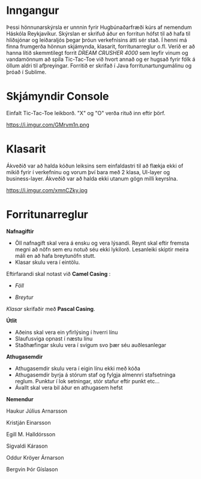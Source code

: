 # Inngangur

Þessi hönnunarskýrsla er unnnin fyrir Hugbúnaðarfræði kúrs af nemendum Háskóla Reykjavíkur. Skýrslan er skrifuð áður en forritun hófst til að hafa til hliðsjónar og leiðaraljós þegar þróun verkefnisins átti sér stað. Í henni má finna frumgerða hönnun skjámynda, klasarit, forritunarreglur o.fl. Verið er að hanna lítið skemmtilegt forrit _DREAM CRUSHER 4000_ sem leyfir vinum og vandamönnum að spila Tic-Tac-Toe við hvort annað og er hugsað fyrir fólk á öllum aldri til afþreyingar. Forritið er skrifað í Java forritunartungumálinu og þróað í Sublime.

# Skjámyndir Console

Einfalt Tic-Tac-Toe leikborð. &quot;X&quot; og &quot;O&quot; verða rituð inn eftir þörf.

https://i.imgur.com/GMrvm1n.png

# Klasarit

Ákveðið var að halda kóðun leiksins sem einfaldastri til að flækja ekki of mikið fyrir í verkefninu og vorum því bara með 2 klasa, UI-layer og business-layer. Ákveðið var að halda ekki utanum gögn milli keyrslna.

https://i.imgur.com/xmnCZky.jpg

# Forritunarreglur

**Nafnagiftir**

- Öll nafnagift skal vera á ensku og vera lýsandi. Reynt skal eftir fremsta megni að nöfn sem eru notuð séu ekki lykilorð. Lesanleiki skiptir meira máli en að hafa breytunöfn stutt.
- Klasar skulu vera í eintölu.

Eftirfarandi skal notast við **Camel Casing** :

- _Föll_

- _Breytur_

_Klasar_ skrifaðir með **Pascal Casing**.

**Útlit**

- Aðeins skal vera ein yfirlýsing í hverri línu
- Slaufusviga opnast í næstu línu
- Staðhæfingar skulu vera í svigum svo þær séu auðlesanlegar

**Athugasemdir**

- Athugasemdir skulu vera í eigin línu ekki með kóða
- Athugasemdir byrja á stórum staf og fylgja almennri stafsetninga reglum. Punktur í lok setningar, stór stafur eftir punkt etc...
- Ávallt skal vera bil áður en athugasem hefst


**Nemendur**

Haukur Júlíus Arnarsson

Kristján Einarsson

Egill M. Halldórsson

Sigvaldi Kárason

Oddur Kröyer Árnarson

Bergvin Þór Gíslason
